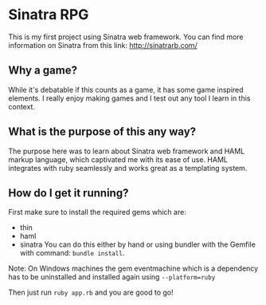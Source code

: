 # Sinatra RPG

This is my first project using Sinatra web framework.
You can find more information on Sinatra from this link: http://sinatrarb.com/

## Why a game?

While it's debatable if this counts as a game, it has some game inspired elements.
I really enjoy making games and I test out any tool I learn in this context.

## What is the purpose of this any way?

The purpose here was to learn about Sinatra web framework and HAML markup  language, which captivated me with its ease of use. HAML integrates with ruby seamlessly and works great as a templating system.

## How do I get it running?

First make sure to install the required gems which are:
- thin
- haml
- sinatra
You can do this either by hand or using bundler with the Gemfile with command: `bundle install`.

Note: On Windows machines the gem eventmachine which is a dependency has to be uninstalled and installed again using `--platform=ruby`

Then just run `ruby app.rb` and you are good to go!
